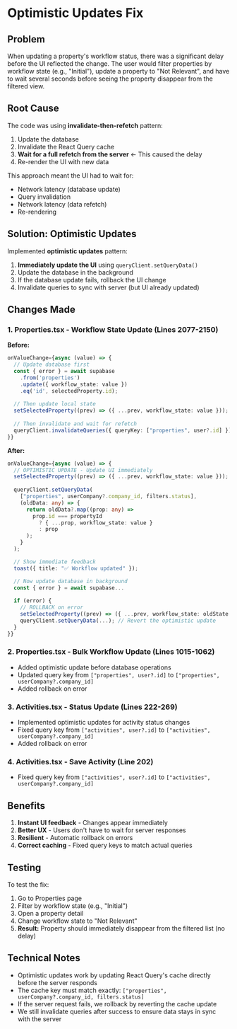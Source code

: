 # Optimistic Updates Fix

## Problem
When updating a property's workflow status, there was a significant delay before the UI reflected the change. The user would filter properties by workflow state (e.g., "Initial"), update a property to "Not Relevant", and have to wait several seconds before seeing the property disappear from the filtered view.

## Root Cause
The code was using **invalidate-then-refetch** pattern:
1. Update the database
2. Invalidate the React Query cache
3. **Wait for a full refetch from the server** ← This caused the delay
4. Re-render the UI with new data

This approach meant the UI had to wait for:
- Network latency (database update)
- Query invalidation
- Network latency (data refetch)
- Re-rendering

## Solution: Optimistic Updates
Implemented **optimistic updates** pattern:
1. **Immediately update the UI** using `queryClient.setQueryData()`
2. Update the database in the background
3. If the database update fails, rollback the UI change
4. Invalidate queries to sync with server (but UI already updated)

## Changes Made

### 1. Properties.tsx - Workflow State Update (Lines 2077-2150)
**Before:**
```typescript
onValueChange={async (value) => {
  // Update database first
  const { error } = await supabase
    .from('properties')
    .update({ workflow_state: value })
    .eq('id', selectedProperty.id);
  
  // Then update local state
  setSelectedProperty((prev) => ({ ...prev, workflow_state: value }));
  
  // Then invalidate and wait for refetch
  queryClient.invalidateQueries({ queryKey: ["properties", user?.id] });
}}
```

**After:**
```typescript
onValueChange={async (value) => {
  // OPTIMISTIC UPDATE - Update UI immediately
  setSelectedProperty((prev) => ({ ...prev, workflow_state: value }));
  
  queryClient.setQueryData(
    ["properties", userCompany?.company_id, filters.status],
    (oldData: any) => {
      return oldData?.map((prop: any) =>
        prop.id === propertyId
          ? { ...prop, workflow_state: value }
          : prop
      );
    }
  );

  // Show immediate feedback
  toast({ title: "✅ Workflow updated" });

  // Now update database in background
  const { error } = await supabase...
  
  if (error) {
    // ROLLBACK on error
    setSelectedProperty((prev) => ({ ...prev, workflow_state: oldState }));
    queryClient.setQueryData(...); // Revert the optimistic update
  }
}}
```

### 2. Properties.tsx - Bulk Workflow Update (Lines 1015-1062)
- Added optimistic update before database operations
- Updated query key from `["properties", user?.id]` to `["properties", userCompany?.company_id]`
- Added rollback on error

### 3. Activities.tsx - Status Update (Lines 222-269)
- Implemented optimistic updates for activity status changes
- Fixed query key from `["activities", user?.id]` to `["activities", userCompany?.company_id]`
- Added rollback on error

### 4. Activities.tsx - Save Activity (Line 202)
- Fixed query key from `["activities", user?.id]` to `["activities", userCompany?.company_id]`

## Benefits
1. **Instant UI feedback** - Changes appear immediately
2. **Better UX** - Users don't have to wait for server responses
3. **Resilient** - Automatic rollback on errors
4. **Correct caching** - Fixed query keys to match actual queries

## Testing
To test the fix:
1. Go to Properties page
2. Filter by workflow state (e.g., "Initial")
3. Open a property detail
4. Change workflow state to "Not Relevant"
5. **Result:** Property should immediately disappear from the filtered list (no delay)

## Technical Notes
- Optimistic updates work by updating React Query's cache directly before the server responds
- The cache key must match exactly: `["properties", userCompany?.company_id, filters.status]`
- If the server request fails, we rollback by reverting the cache update
- We still invalidate queries after success to ensure data stays in sync with the server

